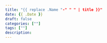 ```yaml
---
title: "{{ replace .Name "-" " " | title }}"
date: {{ .Date }}
draft: false
categories: [""]
tags: [""]
description: 
---
```


